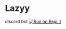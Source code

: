 # Lazyy
discord bot
[![Run on Repl.it](https://repl.it/badge/github/Lazyy233/Lazyy)](https://repl.it/github/Lazyy233/Lazyy)